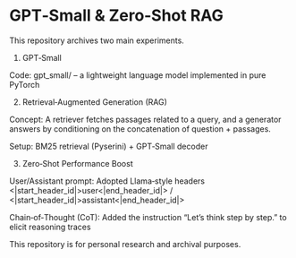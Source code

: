 # GPT‑Small & Zero‑Shot RAG

This repository archives two main experiments.

1. GPT‑Small

Code: gpt_small/ – a lightweight language model implemented in pure PyTorch

2. Retrieval‑Augmented Generation (RAG)

Concept: A retriever fetches passages related to a query, and a generator answers by conditioning on the concatenation of question + passages.

Setup: BM25 retrieval (Pyserini) + GPT‑Small decoder

3. Zero‑Shot Performance Boost

User/Assistant prompt: Adopted Llama‑style headers <|start_header_id|>user<|end_header_id|> / <|start_header_id|>assistant<|end_header_id|>

Chain‑of‑Thought (CoT): Added the instruction “Let’s think step by step.” to elicit reasoning traces

This repository is for personal research and archival purposes.
